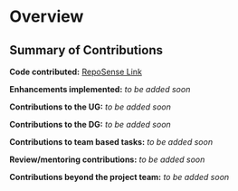 # Overview


## Summary of Contributions

**Code contributed:** [RepoSense Link](https://nus-cs2103-ay2223s1.github.io/tp-dashboard/?search=gavzzz&breakdown=true&sort=groupTitle&sortWithin=title&since=2022-09-16&timeframe=commit&mergegroup=&groupSelect=groupByRepos&checkedFileTypes=docs~functional-code~test-code~other)


**Enhancements implemented:** *to be added soon*

**Contributions to the UG:** *to be added soon*

**Contributions to the DG:** *to be added soon*

**Contributions to team based tasks:** *to be added soon*

**Review/mentoring contributions:** *to be added soon*

**Contributions beyond the project team:** *to be added soon*
